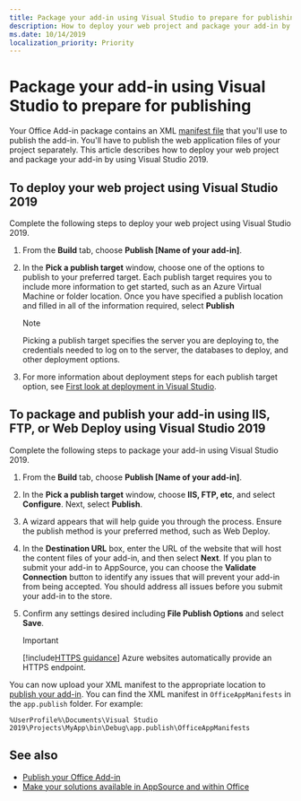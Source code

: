 ```yaml
---
title: Package your add-in using Visual Studio to prepare for publishing | Microsoft Docs
description: How to deploy your web project and package your add-in by using Visual Studio 2019.
ms.date: 10/14/2019
localization_priority: Priority
---
```



# Package your add-in using Visual Studio to prepare for publishing

Your Office Add-in package contains an XML [manifest file](../develop/add-in-manifests.md) that you'll use to publish the add-in. You'll have to publish the web application files of your project separately. This article describes how to deploy your web project and package your add-in by using Visual Studio 2019.

## To deploy your web project using Visual Studio 2019

Complete the following steps to deploy your web project using Visual Studio 2019.

1. From the **Build** tab, choose **Publish [Name of your add-in]**.

2. In the  **Pick a publish target** window, choose one of the options to publish to your preferred target. Each publish target requires you to include more information to get started, such as an Azure Virtual Machine or folder location. Once you have specified a publish location and filled in all of the information required, select **Publish**

    > [!NOTE]
    > Picking a publish target specifies the server you are deploying to, the credentials needed to log on to the server, the databases to deploy, and other deployment options.

3. For more information about deployment steps for each publish target option, see [First look at deployment in Visual Studio](https://docs.microsoft.com/en-US/visualstudio/deployment/deploying-applications-services-and-components?view=vs-2019).

## To package and publish your add-in using IIS, FTP, or Web Deploy using Visual Studio 2019

Complete the following steps to package your add-in using Visual Studio 2019.

1. From the **Build** tab, choose **Publish [Name of your add-in]**.
2. In the  **Pick a publish target** window, choose **IIS, FTP, etc**, and select **Configure**. Next, select **Publish**.
3. A wizard appears that will help guide you through the process. Ensure the publish method is your preferred method, such as Web Deploy.
4. In the **Destination URL** box, enter the URL of the website that will host the content files of your add-in, and then select **Next**. If you plan to submit your add-in to AppSource, you can choose the **Validate Connection** button to identify any issues that will prevent your add-in from being accepted. You should address all issues before you submit your add-in to the store.
5. Confirm any settings desired including **File Publish Options** and select **Save**.

    > [!IMPORTANT]
    > [!include[HTTPS guidance](../includes/https-guidance.md)] Azure websites automatically provide an HTTPS endpoint.

You can now upload your XML manifest to the appropriate location to [publish your add-in](../publish/publish.md). You can find the XML manifest in `OfficeAppManifests` in the `app.publish` folder. For example:

 `%UserProfile%\Documents\Visual Studio 2019\Projects\MyApp\bin\Debug\app.publish\OfficeAppManifests`

## See also

- [Publish your Office Add-in](../publish/publish.md)
- [Make your solutions available in AppSource and within Office](/office/dev/store/submit-to-the-office-store)
